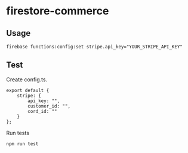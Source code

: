 # firestore-commerce


## Usage

```
firebase functions:config:set stripe.api_key="YOUR_STRIPE_API_KEY"
```

## Test

Create config.ts.

```
export default {
	stripe: {
		api_key: "",
		customer_id: "",
		cord_id: ""
	}
};
```

Run tests
```
npm run test
```

